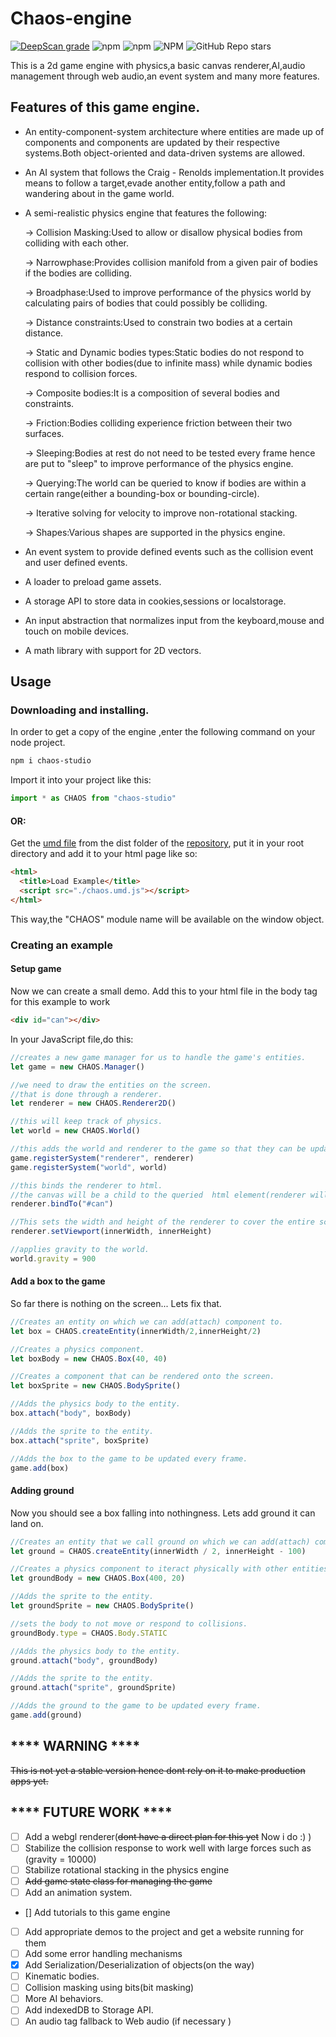 # Chaos-engine

[![DeepScan grade](https://deepscan.io/api/teams/22133/projects/25462/branches/809490/badge/grade.svg)](https://deepscan.io/dashboard#view=project&tid=22133&pid=25462&bid=809490)
![npm](https://img.shields.io/npm/dt/chaos-studio)
![npm](https://img.shields.io/npm/v/chaos-studio)
![NPM](https://img.shields.io/npm/l/chaos-studio)
![GitHub Repo stars](https://img.shields.io/github/stars/waynemwashuma/chaos-engine)

 This is a 2d game engine with physics,a basic canvas renderer,AI,audio management through web audio,an event system and many more features.

## Features of this game engine.

 - An entity-component-system architecture where entities are made up of components and components are updated by their respective systems.Both object-oriented and data-driven systems are allowed.
 
 - An AI system that follows the Craig - Renolds implementation.It provides means to follow a target,evade another entity,follow a path and wandering about in the game world.
 
 - A semi-realistic physics engine that features the following:
 
    -> Collision Masking:Used to allow or disallow physical bodies from colliding with each other.

    -> Narrowphase:Provides collision manifold from a given pair of bodies if the bodies are colliding.
    
    -> Broadphase:Used to improve performance of the physics world by calculating pairs of bodies that could possibly be colliding.
    
    -> Distance constraints:Used to constrain two bodies at a certain distance.
    
    -> Static and Dynamic bodies types:Static bodies do not respond to collision with other bodies(due to infinite mass) while dynamic bodies respond to collision forces.
    
    -> Composite bodies:It is a composition of several bodies and constraints.
    
    -> Friction:Bodies colliding experience friction between their two surfaces.
    
    -> Sleeping:Bodies at rest do not need to be tested every frame hence are put to "sleep" to improve performance of the physics engine.
    
    -> Querying:The world can be queried to know if bodies are within a certain range(either a bounding-box or bounding-circle).
    
    -> Iterative solving for velocity to improve non-rotational stacking.
    
    -> Shapes:Various shapes are supported in the physics engine.
    
 - An event system to provide defined events such as the collision event and user defined events.
 - A loader to preload game assets.
 - A storage API to store data in cookies,sessions or localstorage.
 
 - An input abstraction that normalizes input from the keyboard,mouse and touch on mobile devices.
 
 - A math library with support for 2D vectors.

## Usage
### Downloading and installing.
In order to get a copy of the engine ,enter the following command on your node project.

```bash
npm i chaos-studio
```
Import it into your project like this:

```javascript
import * as CHAOS from "chaos-studio"
```
#### OR:

Get the [umd file](https://github.com/waynemwashuma/chaos-engine/dist/chaos.umd.js)
from the dist folder of the [repository](https://github.com/waynemwashuma/chaos-engine),
put it in your root directory and add it to
your html page like so:

```html
<html>
  <title>Load Example</title>
  <script src="./chaos.umd.js"></script>
</html>
```
This way,the "CHAOS" module name will be available on the window object.

### Creating an example
#### Setup game
Now we can create a small demo.
Add this to your html file in the body tag for this example to work
```html
<div id="can"></div>
```
In your JavaScript file,do this:
```javascript
//creates a new game manager for us to handle the game's entities.
let game = new CHAOS.Manager()

//we need to draw the entities on the screen.
//that is done through a renderer.
let renderer = new CHAOS.Renderer2D()

//this will keep track of physics.
let world = new CHAOS.World()

//this adds the world and renderer to the game so that they can be updated every frame.
game.registerSystem("renderer", renderer)
game.registerSystem("world", world)

//this binds the renderer to html.
//the canvas will be a child to the queried  html element(renderer will attach it to the html element with id of "can")
renderer.bindTo("#can")

//This sets the width and height of the renderer to cover the entire screen.
renderer.setViewport(innerWidth, innerHeight)

//applies gravity to the world.
world.gravity = 900
```
#### Add a box to the game

So far there is nothing on the screen... Lets fix that.
```javascript
//Creates an entity on which we can add(attach) component to.
let box = CHAOS.createEntity(innerWidth/2,innerHeight/2)

//Creates a physics component.
let boxBody = new CHAOS.Box(40, 40)

//Creates a component that can be rendered onto the screen.
let boxSprite = new CHAOS.BodySprite()

//Adds the physics body to the entity.
box.attach("body", boxBody)

//Adds the sprite to the entity.
box.attach("sprite", boxSprite)

//Adds the box to the game to be updated every frame.
game.add(box)
```
#### Adding ground

Now you should see a box falling into nothingness.
Lets add ground it can land on.
```javascript
//Creates an entity that we call ground on which we can add(attach) component to.
let ground = CHAOS.createEntity(innerWidth / 2, innerHeight - 100)

//Creates a physics component to iteract physically with other entities
let groundBody = new CHAOS.Box(400, 20)

//Adds the sprite to the entity.
let groundSprite = new CHAOS.BodySprite()

//sets the body to not move or respond to collisions.
groundBody.type = CHAOS.Body.STATIC

//Adds the physics body to the entity.
ground.attach("body", groundBody)

//Adds the sprite to the entity.
ground.attach("sprite", groundSprite)

//Adds the ground to the game to be updated every frame.
game.add(ground)
```


## **** WARNING ****

~~This is not yet a stable version hence dont rely on it to make production apps yet.~~
 
 
## **** FUTURE WORK ****
 
 - [ ] Add a webgl renderer(~~dont have a direct plan for this yet~~ Now i do :) ) 
 - [ ] Stabilize the collision response to work well with large forces such as (gravity =  10000)
 - [ ] Stabilize rotational stacking in the physics engine
 - [ ] ~~Add game state class for managing the game~~
 - [ ] Add an animation system.
 - [] Add tutorials to this game engine
 - [ ] Add appropriate demos to the project and get a website running for them
 - [ ] Add some error handling mechanisms 
 - [x] Add Serialization/Deserialization of objects(on the way)
 - [ ] Kinematic bodies.
 - [ ] Collision masking using bits(bit masking)
 - [ ] More AI behaviors.
 - [ ] Add indexedDB to Storage API.
 - [ ] An audio tag fallback to Web audio (if necessary )